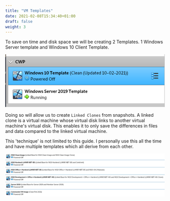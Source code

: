 ```yaml
---
title: "VM Templates"
date: 2021-02-08T15:34:40+01:00
draft: false
weight: 3
---
```


To save on time and disk space we will be creating 2 Templates. 1 Windows Server template and Windows 10 Client Template.

![](template01.png)

Doing so will allow us to create `Linked Clones` from snapshots. A linked clone is a virtual machine whose virtual disk links to another virtual machine's virtual disk. This enables it to only save the differences in files and data compared to the linked virtual machine.

This 'technique' is not limited to this guide. I personally use this all the time and have multiple templates which all derive from each other.

![](template02.png)
